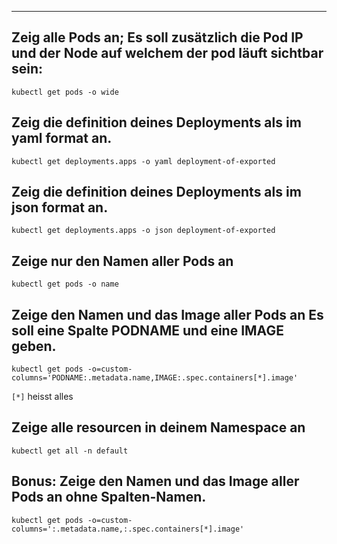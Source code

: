 ****

## Zeig alle Pods an; Es soll zusätzlich die Pod IP und der Node auf welchem der pod läuft sichtbar sein:

`kubectl get pods -o wide`


## Zeig die definition deines Deployments als im yaml format an.

`kubectl get deployments.apps -o yaml deployment-of-exported`

## Zeig die definition deines Deployments als im json format an.

`kubectl get deployments.apps -o json deployment-of-exported`

## Zeige nur den Namen aller Pods an

`kubectl get pods -o name`

## Zeige den Namen und das Image aller Pods an Es soll eine Spalte PODNAME und eine IMAGE geben.

`kubectl get pods -o=custom-columns='PODNAME:.metadata.name,IMAGE:.spec.containers[*].image'`

`[*]` heisst alles

## Zeige alle resourcen in deinem Namespace an

`kubectl get all -n default`

## **Bonus**: Zeige den Namen und das Image aller Pods an ohne Spalten-Namen.

`kubectl get pods -o=custom-columns=':.metadata.name,:.spec.containers[*].image'`